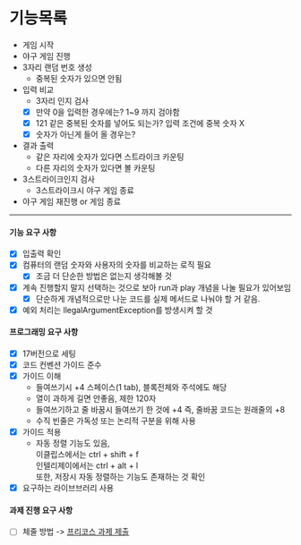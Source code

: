# 기능목록

* 게임 시작
* 야구 게임 진행
* 3자리 랜덤 번호 생성
	* 중복된 숫자가 있으면 안됨
* 입력 비교
	* 3자리 인지 검사
	* [x] 만약 0을 입력한 경우에는? 1~9 까지 검야함
	* [x] 121 같은 중복된 숫자를 넣어도 되는가? 입력 조건에 중복 숫자 X
	* [x] 숫자가 아닌게 들어 올 경우는? 
* 결과 출력
	* 같은 자리에 숫자가 있다면 스트라이크 카운팅 
	* 다른 자리의 숫자가 있다면 볼 카운팅
* 3스트라이크인지 검사
	* 3스트라이크시 야구 게임 종료
* 야구 게임 재진행 or 게임 종료  

---
#### 기능 요구 사항

* [x] 입출력 확인
* [x] 컴퓨터의 랜덤 숫자와 사용자의 숫자를 비교하는 로직 필요
	* [x] 조금 더 단순한 방법은 없는지 생각해볼 것
* [x] 계속 진행할지 말지 선택하는 것으로 보아 run과 play 개념을 나눌 필요가 있어보임
	* [x] 단순하게 개념적으로만 나눈 코드를 실제 메서드로 나눠야 할 거 같음.
	
* [x] 예외 처리는 llegalArgumentException를 방생시켜 할 것

#### 프로그래밍 요구 사항

* [x] 17버전으로 세팅
* [x] 코드 컨벤션 가이드 준수
* [x] 가이드 이해  
	* 들여쓰기시 +4 스페이스(1 tab), 블록전체와 주석에도 해당
	* 열이 과하게 길면 안좋음, 제한 120자 
	* 들여쓰기하고 줄 바꿈시 들여쓰기 한 것에 +4 즉, 줄바꿈 코드는 원래줄의 +8
	* 수직 빈줄은 가독성 또는 논리적 구분을 위해 사용
* [x] 가이드 적용
	* 자동 정렬 기능도 있음,  
	이클립스에서는 ctrl + shift + f  
	인텔리제이에서는 ctrl + alt + l  
	또한, 저장시 자동 정렬하는 기능도 존재하는 것 확인
* [x] 요구하는 라이브브러리 사용

#### 과제 진행 요구 사항

* [ ] 체줄 방법 -> [프리코스 과제 제출](https://github.com/woowacourse/woowacourse-docs/tree/master/precourse)